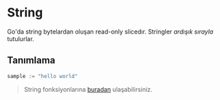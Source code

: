 # String

Go'da string bytelardan oluşan read-only slicedır. Stringler *ardışık sırayla* tutulurlar.

## Tanımlama

```go
sample := "hello world"
```

> String fonksiyonlarına [buradan](https://pkg.go.dev/strings) ulaşabilirsiniz.